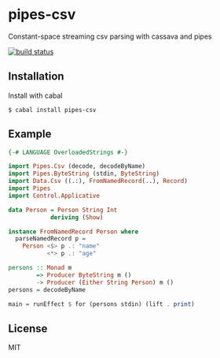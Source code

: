 
# pipes-csv

  Constant-space streaming csv parsing with cassava and pipes

  [![build status](https://secure.travis-ci.org/jb55/pipes-csv.png)](http://travis-ci.org/jb55/pipes-csv)

## Installation

  Install with cabal

    $ cabal install pipes-csv

## Example

```haskell
{-# LANGUAGE OverloadedStrings #-}

import Pipes.Csv (decode, decodeByName)
import Pipes.ByteString (stdin, ByteString)
import Data.Csv ((.:), FromNamedRecord(..), Record)
import Pipes
import Control.Applicative

data Person = Person String Int
            deriving (Show)

instance FromNamedRecord Person where
  parseNamedRecord p =
    Person <$> p .: "name"
           <*> p .: "age"

persons :: Monad m
        => Producer ByteString m ()
        -> Producer (Either String Person) m ()
persons = decodeByName

main = runEffect $ for (persons stdin) (lift . print)
```


## License

  MIT
